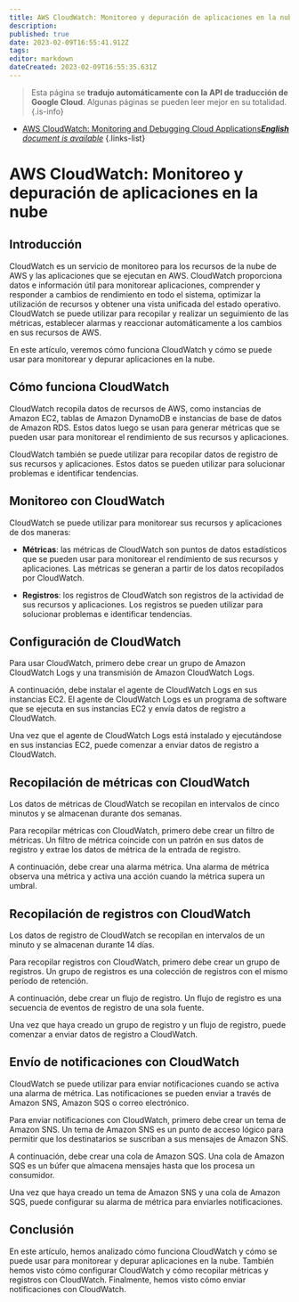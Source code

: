```yaml
---
title: AWS CloudWatch: Monitoreo y depuración de aplicaciones en la nube
description: 
published: true
date: 2023-02-09T16:55:41.912Z
tags: 
editor: markdown
dateCreated: 2023-02-09T16:55:35.631Z
---
```


> Esta página se **tradujo automáticamente con la API de traducción de Google Cloud**.
Algunas páginas se pueden leer mejor en su totalidad.{.is-info}



- [AWS CloudWatch: Monitoring and Debugging Cloud Applications***English** document is available*](/en/Knowledge-base/Cloud/aws-cloudwatch-monitoring-and-debugging-cloud-applications)
{.links-list}


# AWS CloudWatch: Monitoreo y depuración de aplicaciones en la nube

## Introducción

CloudWatch es un servicio de monitoreo para los recursos de la nube de AWS y las aplicaciones que se ejecutan en AWS. CloudWatch proporciona datos e información útil para monitorear aplicaciones, comprender y responder a cambios de rendimiento en todo el sistema, optimizar la utilización de recursos y obtener una vista unificada del estado operativo. CloudWatch se puede utilizar para recopilar y realizar un seguimiento de las métricas, establecer alarmas y reaccionar automáticamente a los cambios en sus recursos de AWS.

En este artículo, veremos cómo funciona CloudWatch y cómo se puede usar para monitorear y depurar aplicaciones en la nube.

## Cómo funciona CloudWatch

CloudWatch recopila datos de recursos de AWS, como instancias de Amazon EC2, tablas de Amazon DynamoDB e instancias de base de datos de Amazon RDS. Estos datos luego se usan para generar métricas que se pueden usar para monitorear el rendimiento de sus recursos y aplicaciones.

CloudWatch también se puede utilizar para recopilar datos de registro de sus recursos y aplicaciones. Estos datos se pueden utilizar para solucionar problemas e identificar tendencias.

## Monitoreo con CloudWatch

CloudWatch se puede utilizar para monitorear sus recursos y aplicaciones de dos maneras:

- **Métricas**: las métricas de CloudWatch son puntos de datos estadísticos que se pueden usar para monitorear el rendimiento de sus recursos y aplicaciones. Las métricas se generan a partir de los datos recopilados por CloudWatch.

- **Registros**: los registros de CloudWatch son registros de la actividad de sus recursos y aplicaciones. Los registros se pueden utilizar para solucionar problemas e identificar tendencias.

## Configuración de CloudWatch

Para usar CloudWatch, primero debe crear un grupo de Amazon CloudWatch Logs y una transmisión de Amazon CloudWatch Logs.

A continuación, debe instalar el agente de CloudWatch Logs en sus instancias EC2. El agente de CloudWatch Logs es un programa de software que se ejecuta en sus instancias EC2 y envía datos de registro a CloudWatch.

Una vez que el agente de CloudWatch Logs está instalado y ejecutándose en sus instancias EC2, puede comenzar a enviar datos de registro a CloudWatch.

## Recopilación de métricas con CloudWatch

Los datos de métricas de CloudWatch se recopilan en intervalos de cinco minutos y se almacenan durante dos semanas.

Para recopilar métricas con CloudWatch, primero debe crear un filtro de métricas. Un filtro de métrica coincide con un patrón en sus datos de registro y extrae los datos de métrica de la entrada de registro.

A continuación, debe crear una alarma métrica. Una alarma de métrica observa una métrica y activa una acción cuando la métrica supera un umbral.

## Recopilación de registros con CloudWatch

Los datos de registro de CloudWatch se recopilan en intervalos de un minuto y se almacenan durante 14 días.

Para recopilar registros con CloudWatch, primero debe crear un grupo de registros. Un grupo de registros es una colección de registros con el mismo período de retención.

A continuación, debe crear un flujo de registro. Un flujo de registro es una secuencia de eventos de registro de una sola fuente.

Una vez que haya creado un grupo de registro y un flujo de registro, puede comenzar a enviar datos de registro a CloudWatch.

## Envío de notificaciones con CloudWatch

CloudWatch se puede utilizar para enviar notificaciones cuando se activa una alarma de métrica. Las notificaciones se pueden enviar a través de Amazon SNS, Amazon SQS o correo electrónico.

Para enviar notificaciones con CloudWatch, primero debe crear un tema de Amazon SNS. Un tema de Amazon SNS es un punto de acceso lógico para permitir que los destinatarios se suscriban a sus mensajes de Amazon SNS.

A continuación, debe crear una cola de Amazon SQS. Una cola de Amazon SQS es un búfer que almacena mensajes hasta que los procesa un consumidor.

Una vez que haya creado un tema de Amazon SNS y una cola de Amazon SQS, puede configurar su alarma de métrica para enviarles notificaciones.

## Conclusión

En este artículo, hemos analizado cómo funciona CloudWatch y cómo se puede usar para monitorear y depurar aplicaciones en la nube. También hemos visto cómo configurar CloudWatch y cómo recopilar métricas y registros con CloudWatch. Finalmente, hemos visto cómo enviar notificaciones con CloudWatch.